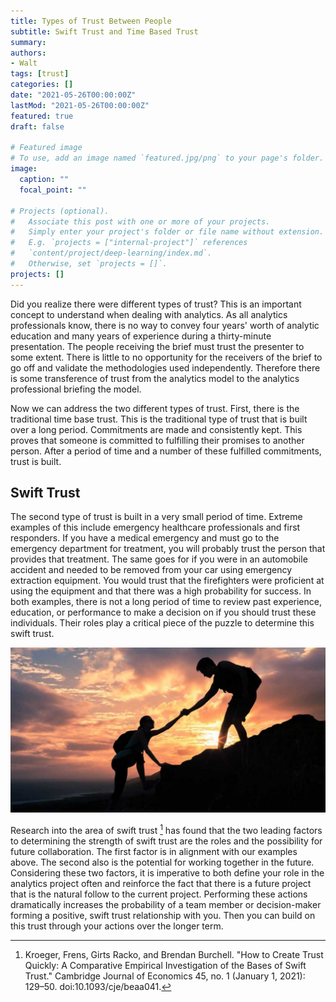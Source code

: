 ```yaml
---
title: Types of Trust Between People
subtitle: Swift Trust and Time Based Trust
summary: 
authors:
- Walt
tags: [trust]
categories: []
date: "2021-05-26T00:00:00Z"
lastMod: "2021-05-26T00:00:00Z"
featured: true
draft: false

# Featured image
# To use, add an image named `featured.jpg/png` to your page's folder. 
image:
  caption: ""
  focal_point: ""

# Projects (optional).
#   Associate this post with one or more of your projects.
#   Simply enter your project's folder or file name without extension.
#   E.g. `projects = ["internal-project"]` references 
#   `content/project/deep-learning/index.md`.
#   Otherwise, set `projects = []`.
projects: []
---
```


Did you realize there were different types of trust? This is an important concept to understand when dealing with analytics. As all analytics professionals know, there is no way to convey four years' worth of analytic education and many years of experience during a thirty-minute presentation. The people receiving the brief must trust the presenter to some extent. There is little to no opportunity for the receivers of the brief to go off and validate the methodologies used independently. Therefore there is some transference of trust from the analytics model to the analytics professional briefing the model. 

Now we can address the two different types of trust. First, there is the traditional time base trust. This is the traditional type of trust that is built over a long period. Commitments are made and consistently kept. This proves that someone is committed to fulfilling their promises to another person. After a period of time and a number of these fulfilled commitments, trust is built.

## Swift Trust

The second type of trust is built in a very small period of time. Extreme examples of this include emergency healthcare professionals and first responders. If you have a medical emergency and must go to the emergency department for treatment, you will probably trust the person that provides that treatment. The same goes for if you were in an automobile accident and needed to be removed from your car using emergency extraction equipment. You would trust that the firefighters were proficient at using the equipment and that there was a high probability for success. In both examples, there is not a long period of time to review past experience, education, or performance to make a decision on if you should trust these individuals. Their roles play a critical piece of the puzzle to determine this swift trust.

![](./Helping-Hand-1024x536.jpg)

Research into the area of swift trust [^1] has found that the two leading factors to determining the strength of swift trust are the roles and the possibility for future collaboration. The first factor is in alignment with our examples above. The second also is the potential for working together in the future. Considering these two factors, it is imperative to both define your role in the analytics project often and reinforce the fact that there is a future project that is the natural follow to the current project. Performing these actions dramatically increases the probability of a team member or decision-maker forming a positive, swift trust relationship with you. Then you can build on this trust through your actions over the longer term.

[^1]: Kroeger, Frens, Girts Racko, and Brendan Burchell. "How to Create Trust Quickly: A Comparative Empirical Investigation of the Bases of Swift Trust." Cambridge Journal of Economics 45, no. 1 (January 1, 2021): 129–50. doi:10.1093/cje/beaa041.
